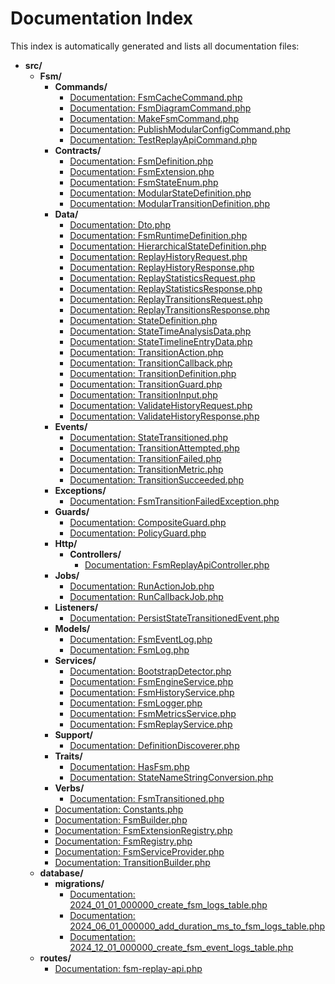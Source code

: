 # Documentation Index

This index is automatically generated and lists all documentation files:

* **src/**
  * **Fsm/**
    * **Commands/**
      * [Documentation: FsmCacheCommand.php](src/Fsm/Commands/FsmCacheCommand.md)
      * [Documentation: FsmDiagramCommand.php](src/Fsm/Commands/FsmDiagramCommand.md)
      * [Documentation: MakeFsmCommand.php](src/Fsm/Commands/MakeFsmCommand.md)
      * [Documentation: PublishModularConfigCommand.php](src/Fsm/Commands/PublishModularConfigCommand.md)
      * [Documentation: TestReplayApiCommand.php](src/Fsm/Commands/TestReplayApiCommand.md)
    * **Contracts/**
      * [Documentation: FsmDefinition.php](src/Fsm/Contracts/FsmDefinition.md)
      * [Documentation: FsmExtension.php](src/Fsm/Contracts/FsmExtension.md)
      * [Documentation: FsmStateEnum.php](src/Fsm/Contracts/FsmStateEnum.md)
      * [Documentation: ModularStateDefinition.php](src/Fsm/Contracts/ModularStateDefinition.md)
      * [Documentation: ModularTransitionDefinition.php](src/Fsm/Contracts/ModularTransitionDefinition.md)
    * **Data/**
      * [Documentation: Dto.php](src/Fsm/Data/Dto.md)
      * [Documentation: FsmRuntimeDefinition.php](src/Fsm/Data/FsmRuntimeDefinition.md)
      * [Documentation: HierarchicalStateDefinition.php](src/Fsm/Data/HierarchicalStateDefinition.md)
      * [Documentation: ReplayHistoryRequest.php](src/Fsm/Data/ReplayHistoryRequest.md)
      * [Documentation: ReplayHistoryResponse.php](src/Fsm/Data/ReplayHistoryResponse.md)
      * [Documentation: ReplayStatisticsRequest.php](src/Fsm/Data/ReplayStatisticsRequest.md)
      * [Documentation: ReplayStatisticsResponse.php](src/Fsm/Data/ReplayStatisticsResponse.md)
      * [Documentation: ReplayTransitionsRequest.php](src/Fsm/Data/ReplayTransitionsRequest.md)
      * [Documentation: ReplayTransitionsResponse.php](src/Fsm/Data/ReplayTransitionsResponse.md)
      * [Documentation: StateDefinition.php](src/Fsm/Data/StateDefinition.md)
      * [Documentation: StateTimeAnalysisData.php](src/Fsm/Data/StateTimeAnalysisData.md)
      * [Documentation: StateTimelineEntryData.php](src/Fsm/Data/StateTimelineEntryData.md)
      * [Documentation: TransitionAction.php](src/Fsm/Data/TransitionAction.md)
      * [Documentation: TransitionCallback.php](src/Fsm/Data/TransitionCallback.md)
      * [Documentation: TransitionDefinition.php](src/Fsm/Data/TransitionDefinition.md)
      * [Documentation: TransitionGuard.php](src/Fsm/Data/TransitionGuard.md)
      * [Documentation: TransitionInput.php](src/Fsm/Data/TransitionInput.md)
      * [Documentation: ValidateHistoryRequest.php](src/Fsm/Data/ValidateHistoryRequest.md)
      * [Documentation: ValidateHistoryResponse.php](src/Fsm/Data/ValidateHistoryResponse.md)
    * **Events/**
      * [Documentation: StateTransitioned.php](src/Fsm/Events/StateTransitioned.md)
      * [Documentation: TransitionAttempted.php](src/Fsm/Events/TransitionAttempted.md)
      * [Documentation: TransitionFailed.php](src/Fsm/Events/TransitionFailed.md)
      * [Documentation: TransitionMetric.php](src/Fsm/Events/TransitionMetric.md)
      * [Documentation: TransitionSucceeded.php](src/Fsm/Events/TransitionSucceeded.md)
    * **Exceptions/**
      * [Documentation: FsmTransitionFailedException.php](src/Fsm/Exceptions/FsmTransitionFailedException.md)
    * **Guards/**
      * [Documentation: CompositeGuard.php](src/Fsm/Guards/CompositeGuard.md)
      * [Documentation: PolicyGuard.php](src/Fsm/Guards/PolicyGuard.md)
    * **Http/**
      * **Controllers/**
        * [Documentation: FsmReplayApiController.php](src/Fsm/Http/Controllers/FsmReplayApiController.md)
    * **Jobs/**
      * [Documentation: RunActionJob.php](src/Fsm/Jobs/RunActionJob.md)
      * [Documentation: RunCallbackJob.php](src/Fsm/Jobs/RunCallbackJob.md)
    * **Listeners/**
      * [Documentation: PersistStateTransitionedEvent.php](src/Fsm/Listeners/PersistStateTransitionedEvent.md)
    * **Models/**
      * [Documentation: FsmEventLog.php](src/Fsm/Models/FsmEventLog.md)
      * [Documentation: FsmLog.php](src/Fsm/Models/FsmLog.md)
    * **Services/**
      * [Documentation: BootstrapDetector.php](src/Fsm/Services/BootstrapDetector.md)
      * [Documentation: FsmEngineService.php](src/Fsm/Services/FsmEngineService.md)
      * [Documentation: FsmHistoryService.php](src/Fsm/Services/FsmHistoryService.md)
      * [Documentation: FsmLogger.php](src/Fsm/Services/FsmLogger.md)
      * [Documentation: FsmMetricsService.php](src/Fsm/Services/FsmMetricsService.md)
      * [Documentation: FsmReplayService.php](src/Fsm/Services/FsmReplayService.md)
    * **Support/**
      * [Documentation: DefinitionDiscoverer.php](src/Fsm/Support/DefinitionDiscoverer.md)
    * **Traits/**
      * [Documentation: HasFsm.php](src/Fsm/Traits/HasFsm.md)
      * [Documentation: StateNameStringConversion.php](src/Fsm/Traits/StateNameStringConversion.md)
    * **Verbs/**
      * [Documentation: FsmTransitioned.php](src/Fsm/Verbs/FsmTransitioned.md)
    * [Documentation: Constants.php](src/Fsm/Constants.md)
    * [Documentation: FsmBuilder.php](src/Fsm/FsmBuilder.md)
    * [Documentation: FsmExtensionRegistry.php](src/Fsm/FsmExtensionRegistry.md)
    * [Documentation: FsmRegistry.php](src/Fsm/FsmRegistry.md)
    * [Documentation: FsmServiceProvider.php](src/Fsm/FsmServiceProvider.md)
    * [Documentation: TransitionBuilder.php](src/Fsm/TransitionBuilder.md)
  * **database/**
    * **migrations/**
      * [Documentation: 2024_01_01_000000_create_fsm_logs_table.php](src/database/migrations/2024_01_01_000000_create_fsm_logs_table.md)
      * [Documentation: 2024_06_01_000000_add_duration_ms_to_fsm_logs_table.php](src/database/migrations/2024_06_01_000000_add_duration_ms_to_fsm_logs_table.md)
      * [Documentation: 2024_12_01_000000_create_fsm_event_logs_table.php](src/database/migrations/2024_12_01_000000_create_fsm_event_logs_table.md)
  * **routes/**
    * [Documentation: fsm-replay-api.php](src/routes/fsm-replay-api.md)

